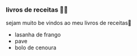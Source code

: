 ###  livros de receitas :woman_cook:

sejam muito be vindos ao meu livros de receitas:cookie:

- lasanha de frango 
- pave
- bolo de cenoura

